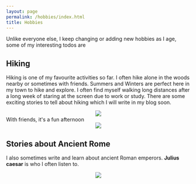 ```yaml
---
layout: page
permalink: /hobbies/index.html
title: Hobbies
---
```

Unlike everyone else, I keep changing or adding new hobbies as I age, some of my interesting todos are

## Hiking

<!-- <div class="third">
<!-- <img src="/images/swimming2.JPG">
<img src="/images/swimming.JPG">
<img src="/images/surfing1.JPG"> -->
<!-- </div> -->
Hiking is one of my favourite activities so far. I often hike alone in the woods nearby or sometimes with friends. Summers and Winters are perfect here in my town to hike and explore. I often find myself walking long distances after a long week of staring at the screen due to work or study. There are some exciting stories to tell about hiking which I will write in my blog soon.
<center>
<img src="https://noorchauhan.github.io/images/hike1.jpg">
</center>
With friends, it's a fun afternoon
<center>
<img src="https://noorchauhan.github.io/images/hike2.jpg">
</center>

## Stories about Ancient Rome

I also sometimes write and learn about ancient Roman emperors. **Julius caesar** is who I often listen to.
<center>
<img src="https://i.ebayimg.com/images/g/p48AAOSwJYljdmks/s-l1200.webp">
</center>

<!-- <div class="third">
<img src="/images/prelection1.JPG">
<img src="/images/speech1.JPG">
<img src="/images/speech3.JPG">
</div>
<!-- ## Past Hobbies

I previously enjoyed long-distance running, [vlog making](https://space.bilibili.com/594030035), and computer game developing/playing. However, I have no time to do any of these things recently.

## My Cat

She is my love. Her name is Qbao (Q宝).

<div>
<img src="/images/cat.JPG">
</div>
<br>

## Chat with me

**Jan 2023:** I have set up the [online-coffee-time](https://calendly.com/lancecai/meet-with-lance) (Inspired by [Shangzhe Wu](https://elliottwu.com/)). Welcome to chat with me!

<!-- Calendly inline widget begin -->

<!-- <div class="calendly-inline-widget" data-url="https://calendly.com/lancecai/meet-with-lance" style="min-width:320px;height:630px;"></div>
<script type="text/javascript" src="https://assets.calendly.com/assets/external/widget.js" async></script> -->
<!-- Calendly inline widget end -->
